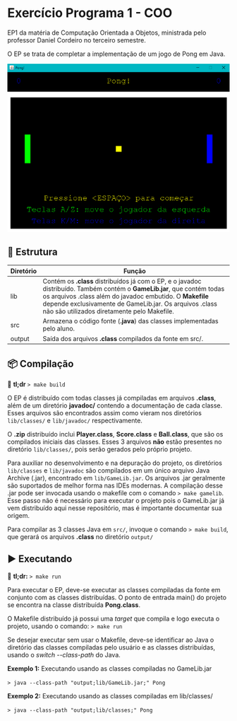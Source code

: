 # Exercício Programa 1 - COO
EP1 da matéria de Computação Orientada a Objetos, ministrada pelo professor Daniel Cordeiro no terceiro semestre.

O EP se trata de completar a implementação de um jogo de Pong em Java.

![Print do jogo Pong deste projeto](exemplo.png)

## :file_folder: Estrutura
|Diretório|Função|
|-|-|
|lib|Contém os **.class** distribuídos já com o EP, e o javadoc distribuído. Também contém o **GameLib.jar**, que contém todas os arquivos .class além do javadoc embutido. O **Makefile** depende exclusivamente de GameLib.jar. Os arquivos .class não são utilizados diretamente pelo Makefile.|
|src|Armazena o código fonte (**.java**) das classes implementadas pelo aluno.|
|output|Saída dos arquivos **.class** compilados da fonte em src/.|

## :package: Compilação
:cowboy_hat_face: **tl;dr** ```> make build```

O EP é distribuído com todas classes já compiladas em arquivos **.class**, além de um diretório **javadoc/** contendo a documentação de cada classe. Esses arquivos são encontrados assim como vieram nos diretórios ```lib/classes/``` e ```lib/javadoc/``` respectivamente.

O **.zip** distribuído inclui **Player.class**, **Score.class** e **Ball.class**, que são os compilados iniciais das classes. Esses  3 arquivos **não** estão presentes no diretório ```lib/classes/```, pois serão gerados pelo próprio projeto.

Para auxiliar no desenvolvimento e na depuração do projeto, os diretórios ```lib/classes``` e ```lib/javadoc``` são compilados em um único arquivo Java Archive (.jar), encontrado em ```lib/GameLib.jar```. Os arquivos .jar geralmente são suportados de melhor forma nas IDEs modernas. A compilação desse .jar pode ser invocada usando o makefile com o comando ```> make gamelib```. Esse passo não é necessário para executar o projeto pois o GameLib.jar já vem distribuído aqui nesse repositório, mas é importante documentar sua origem.

Para compilar as 3 classes Java em ```src/```, invoque o comando ```> make build```, que gerará os arquivos **.class** no diretório ```output/```

## :arrow_forward: Executando
🤠 **tl;dr:** ```> make run``` 

Para executar o EP, deve-se executar as classes compiladas da fonte em conjunto com as classes distribuídas. O ponto de entrada main() do projeto se encontra na classe distribuída **Pong.class**.

O Makefile distribuído já possui uma _target_ que compila e logo executa o projeto, usando o comando: ```> make run```

Se desejar executar sem usar o Makefile, deve-se identificar ao Java o diretório das classes compiladas pelo usuário e as classes distribuídas, usando o _switch --class-path_ do Java.

**Exemplo 1:** Executando usando as classes compiladas no GameLib.jar

```> java --class-path "output;lib/GameLib.jar;" Pong```

**Exemplo 2:** Executando usando as classes compiladas em lib/classes/

```> java --class-path "output;lib/classes;" Pong```